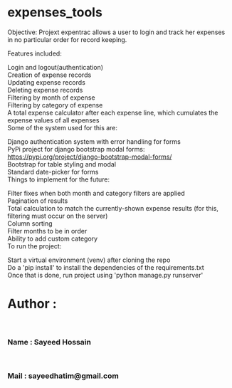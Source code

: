 # expenses_tools <br>
Objective: Projext expentrac allows a user to login and track her expenses in no particular order for record keeping.<br>

Features included:<br>

Login and logout(authentication)<br>
Creation of expense records <br>
Updating expense records<br>
Deleting expense records<br>
Filtering by month of expense<br>
Filtering by category of expense<br>
A total expense calculator after each expense line, which cumulates the expense values of all expenses<br>
Some of the system used for this are:<br>

Django authentication system with error handling for forms<br>
PyPi project for django bootstrap modal forms: https://pypi.org/project/django-bootstrap-modal-forms/<br>
Bootstrap for table styling and modal<br>
Standard date-picker for forms<br>
Things to implement for the future:<br>

Filter fixes when both month and category filters are applied<br>
Pagination of results<br>
Total calculation to match the currently-shown expense results (for this, filtering must occur on the server)<br>
Column sorting<br>
Filter months to be in order<br>
Ability to add custom category<br>
To run the project:<br>

Start a virtual environment (venv) after cloning the repo<br>
Do a 'pip install' to install the dependencies of the requirements.txt<br>
Once that is done, run project using 'python manage.py runserver'<br>

<h1>Author : </h1><br>
<h3>Name : Sayeed Hossain</h3><br>
<h3>Mail : sayeedhatim@gmail.com</h3>
